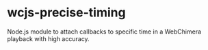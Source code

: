 # wcjs-precise-timing
Node.js module to attach callbacks to specific time in a WebChimera playback with high accuracy.
